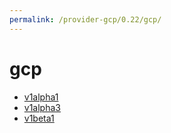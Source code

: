 ```yaml
---
permalink: /provider-gcp/0.22/gcp/
---
```


# gcp



* [v1alpha1](v1alpha1/index.md)
* [v1alpha3](v1alpha3/index.md)
* [v1beta1](v1beta1/index.md)